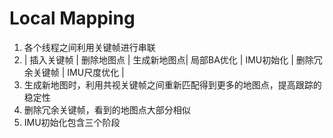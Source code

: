 # Local Mapping
1. 各个线程之间利用关键帧进行串联
2. | 插入关键帧 | 删除地图点 | 生成新地图点| 局部BA优化 | IMU初始化 | 删除冗余关键帧 | IMU尺度优化 | 
3. 生成新地图时，利用共视关键帧之间重新匹配得到更多的地图点，提高跟踪的稳定性
4. 删除冗余关键帧，看到的地图点大部分相似
5. IMU初始化包含三个阶段
